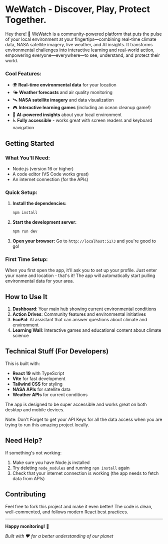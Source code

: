 # WeWatch - Discover, Play, Protect Together.

Hey there! 👋 
WeWatch is a community-powered platform that puts the pulse of your local environment at your fingertips—combining real-time climate data, NASA satellite imagery, live weather, and AI insights. It transforms environmental challenges into interactive learning and real-world action, empowering everyone—everywhere—to see, understand, and protect their world.

### Cool Features:
- 🌍 **Real-time environmental data** for your location
- 🌤️ **Weather forecasts** and air quality monitoring  
- 🛰️ **NASA satellite imagery** and data visualization
- 🎮 **Interactive learning games** (including an ocean cleanup game!)
- 🤖 **AI-powered insights** about your local environment
- ♿ **Fully accessible** - works great with screen readers and keyboard navigation

## Getting Started

### What You'll Need:
- Node.js (version 16 or higher)
- A code editor (VS Code works great)
- An internet connection (for the APIs)

### Quick Setup:

1. **Install the dependencies:**
   ```bash
   npm install
   ```

2. **Start the development server:**
   ```bash
   npm run dev
   ```

3. **Open your browser:**
   Go to `http://localhost:5173` and you're good to go!

### First Time Setup:
When you first open the app, it'll ask you to set up your profile. Just enter your name and location - that's it! The app will automatically start pulling environmental data for your area.

## How to Use It

1. **Dashboard**: Your main hub showing current environmental conditions
2. **Action Drives**: Community features and environmental initiatives  
3. **EcoPal**: AI assistant that can answer questions about climate and environment
4. **Learning Wall**: Interactive games and educational content about climate science

## Technical Stuff (For Developers)

This is built with:
- **React 19** with TypeScript
- **Vite** for fast development
- **Tailwind CSS** for styling
- **NASA APIs** for satellite data
- **Weather APIs** for current conditions

The app is designed to be super accessible and works great on both desktop and mobile devices.

Note: Don't Forget to get your API Keys for all the data access when you are trying to run this amazing project locally.

## Need Help?

If something's not working:
1. Make sure you have Node.js installed
2. Try deleting `node_modules` and running `npm install` again
3. Check that your internet connection is working (the app needs to fetch data from APIs)

## Contributing

Feel free to fork this project and make it even better! The code is clean, well-commented, and follows modern React best practices.

---

**Happy monitoring!** 🌱

*Built with ❤️ for a better understanding of our planet*
